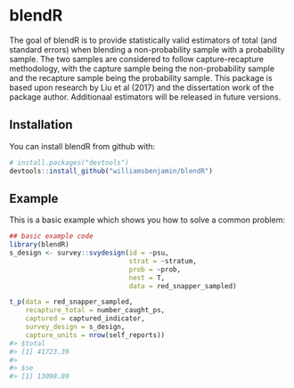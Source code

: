 
<!-- README.md is generated from README.Rmd. Please edit that file -->
blendR
======

The goal of blendR is to provide statistically valid estimators of total (and standard errors) when blending a non-probability sample with a probability sample. The two samples are considered to follow capture-recapture methodology, with the capture sample being the non-probability sample and the recapture sample being the probability sample. This package is based upon research by Liu et al (2017) and the dissertation work of the package author. Additionaal estimators will be released in future versions.

Installation
------------

You can install blendR from github with:

``` r
# install.packages("devtools")
devtools::install_github("williamsbenjamin/blendR")
```

Example
-------

This is a basic example which shows you how to solve a common problem:

``` r
## basic example code
library(blendR)
s_design <- survey::svydesign(id = ~psu,
                              strat = ~stratum,
                              prob = ~prob,
                              nest = T,
                              data = red_snapper_sampled)

t_p(data = red_snapper_sampled,
    recapture_total = number_caught_ps,
    captured = captured_indicator,
    survey_design = s_design,
    capture_units = nrow(self_reports))
#> $total
#> [1] 41723.39
#> 
#> $se
#> [1] 13098.89
```
